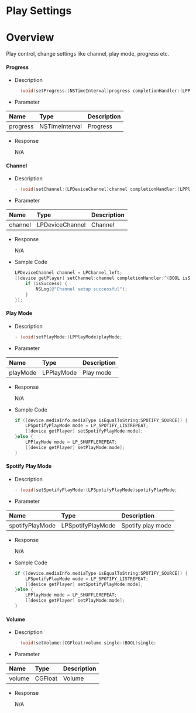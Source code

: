 # Play Settings

# Overview

Play control, change settings like channel, play mode, progress etc.

#### Progress

- Description

    ``` ObjectiveC
    - (void)setProgress:(NSTimeInterval)progress completionHandler:(LPPlayerBlock _Nullable)completionHandler;
    ```

- Parameter

| Name           | Type                     | Description                                     |
| :------------- | :----------------------- | :---------------------------------------------- |
| progress       | NSTimeInterval           | Progress                                        |

- Response

    N/A


#### Channel

- Description

    ``` ObjectiveC
    - (void)setChannel:(LPDeviceChannel)channel completionHandler:(LPPlayerBlock _Nullable)completionHandler;
    ```

- Parameter

| Name           | Type                     | Description                                     |
| :------------- | :----------------------- | :---------------------------------------------- |
| channel        | LPDeviceChannel          | Channel                                         |

- Response

    N/A

- Sample Code

    ``` ObjectiveC
    LPDeviceChannel channel = LPChannel_left;
    [[device getPlayer] setChannel:channel completionHandler:^(BOOL isSuccess, NSString * _Nullable result) {
        if (isSuccess) {
            NSLog(@"Channel setup successful");
        }
    }];
    
    ```

#### Play Mode

- Description

    ``` ObjectiveC
    - (void)setPlayMode:(LPPlayMode)playMode;
    ```

- Parameter

| Name           | Type                     | Description                                     |
| :------------- | :----------------------- | :---------------------------------------------- |
| playMode       | LPPlayMode               | Play mode                                       |

- Response

    N/A

- Sample Code

    ``` ObjectiveC
    if ([device.mediaInfo.mediaType isEqualToString:SPOTIFY_SOURCE]) {
        LPSpotifyPlayMode mode = LP_SPOTIFY_LISTREPEAT;
        [[device getPlayer] setSpotifyPlayMode:mode];
    }else {
        LPPlayMode mode = LP_SHUFFLEREPEAT;
        [[device getPlayer] setPlayMode:mode];
    }
    ```

#### Spotify Play Mode

- Description

    ``` ObjectiveC
    - (void)setSpotifyPlayMode:(LPSpotifyPlayMode)spotifyPlayMode;
    ```

- Parameter

| Name            | Type                     | Description                                     |
| :-------------  | :----------------------- | :---------------------------------------------- |
| spotifyPlayMode | LPSpotifyPlayMode        | Spotify play mode                               |

- Response

    N/A

- Sample Code

    ``` ObjectiveC
    if ([device.mediaInfo.mediaType isEqualToString:SPOTIFY_SOURCE]) {
        LPSpotifyPlayMode mode = LP_SPOTIFY_LISTREPEAT;
        [[device getPlayer] setSpotifyPlayMode:mode];
    }else {
        LPPlayMode mode = LP_SHUFFLEREPEAT;
        [[device getPlayer] setPlayMode:mode];
    }
    ```

#### Volume

- Description

    ``` ObjectiveC
    - (void)setVolume:(CGFloat)volume single:(BOOL)single;
    ```

- Parameter

| Name           | Type                     | Description                                     |
| :------------- | :----------------------- | :---------------------------------------------- |
| volume         | CGFloat                  | Volume                                          |

- Response

    N/A

